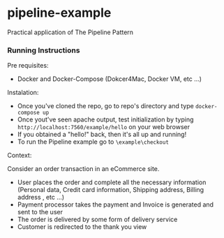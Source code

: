 # pipeline-example
Practical application of The Pipeline Pattern

### Running Instructions

Pre requisites:
- Docker and Docker-Compose (Dokcer4Mac, Docker VM, etc ...)

Instalation:

- Once you've cloned the repo, go to repo's directory and type `docker-compose up`
- Once yout've seen apache output, test initialization by typing `http://localhost:7560/example/hello` on your web browser
- If you obtained a "hello!" back, then it's all up and running!
- To run the Pipeline example go to `\example\checkout`

Context:

Consider an order transaction in an eCommerce site.

- User places the order and complete all the necessary information (Personal data, Credit card information, Shipping address, Billing address , etc ...)
- Payment processor takes the payment and Invoice is generated and sent to the user
- The order is delivered by some form of delivery service
- Customer is redirected to the thank you view